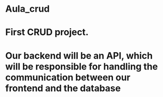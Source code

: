 # Aula_crud

# First CRUD project.  

# Our backend will be an API, which will be responsible for handling the communication between our frontend and the database